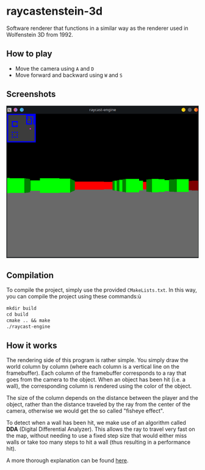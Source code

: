 # raycastenstein-3d
Software renderer that functions in a similar way as the renderer used in Wolfenstein 3D from 1992.

## How to play
- Move the camera using `A` and `D`
- Move forward and backward using `W` and `S`

## Screenshots
![](res/screenshot.png)

## Compilation
To compile the project, simply use the provided `CMakeLists.txt`.
In this way, you can compile the project using these commands:ù

```
mkdir build
cd build
cmake .. && make
./raycast-engine
```

## How it works
The rendering side of this program is rather simple.
You simply draw the world column by column (where each column is a vertical line on the framebuffer).
Each column of the framebuffer corresponds to a ray that goes from the camera to the object. When an object has been hit (i.e. a wall), the corresponding column is rendered using the color of the object.

The size of the column depends on the distance between the player and the object, rather than the distance traveled by the ray from the center of the camera, otherwise we would get the so called "fisheye effect".

To detect when a wall has been hit, we make use of an algorithm called __DDA__ (Digital Differential Analyzer). This allows the ray to travel very fast on the map, without needing to use a fixed step size that would either miss walls or take too many steps to hit a wall (thus resulting in a performance hit).

A more thorough explanation can be found [here](https://lodev.org/cgtutor/raycasting.html).